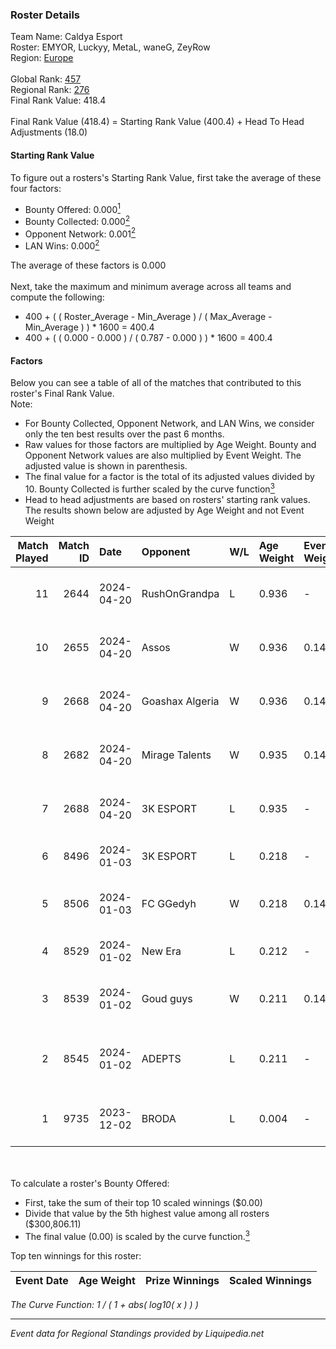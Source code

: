 ### Roster Details<br />
Team Name: Caldya Esport<br />
Roster: EMYOR, Luckyy, MetaL, waneG, ZeyRow<br />
Region: [Europe]( ../standings_europe.md)<br />
<br />
Global Rank: [457](../standings_global.md)<br />
Regional Rank: [276]( ../standings_europe.md)<br />
Final Rank Value:  418.4<br />
<br />
Final Rank Value (418.4) = Starting Rank Value (400.4) + Head To Head Adjustments (18.0)<br />

#### Starting Rank Value<br />
To figure out a rosters's Starting Rank Value, first take the average of these four factors:<br />
- Bounty Offered: 0.000[<sup>1</sup>](#table2)
- Bounty Collected: 0.000[<sup>2</sup>](#table1)
- Opponent Network: 0.001[<sup>2</sup>](#table1)
- LAN Wins: 0.000[<sup>2</sup>](#table1)

The average of these factors is 0.000<br />
<br />
Next, take the maximum and minimum average across all teams and compute the following:<br />
- 400 + ( ( Roster_Average - Min_Average ) / ( Max_Average - Min_Average ) ) * 1600 = 400.4
- 400 + ( ( 0.000 - 0.000 ) / ( 0.787 - 0.000 ) ) * 1600 = 400.4


#### Factors<br />
Below you can see a table of all of the matches that contributed to this roster's Final Rank Value.<br />
Note:<br />

- For Bounty Collected, Opponent Network, and LAN Wins, we consider only the ten best results over the past 6 months.
- Raw values for those factors are multiplied by Age Weight. Bounty and Opponent Network values are also multiplied by Event Weight. The adjusted value is shown in parenthesis.
- The final value for a factor is the total of its adjusted values divided by 10. Bounty Collected is further scaled by the curve function[<sup>3</sup>](#curveFunction)
- Head to head adjustments are based on rosters' starting rank values. The results shown below are adjusted by Age Weight and not Event Weight
<span id="table1"></span><br />


| Match Played | Match ID | Date       | Opponent        | W/L | Age Weight | Event Weight | Bounty Collected | Opponent Network | LAN Wins  | H2H Adj. | Roster                                          |
| -: | -: | :- | :- | :- | :- | :- | :- | :- | :- | -: | :- |
|           11 |     2644 | 2024-04-20 | RushOnGrandpa   | L   | 0.936      | -            | -                | -                | -         |   -10.42 | EMYOR, Luckyy, MetaL, waneG, ZeyRow             |
|           10 |     2655 | 2024-04-20 | Assos           | W   | 0.936      | 0.143        | 0.000 (0.000)    | 0.052 (0.007)    | 0 (0.000) |    14.59 | EMYOR, Luckyy, MetaL, waneG, ZeyRow             |
|            9 |     2668 | 2024-04-20 | Goashax Algeria | W   | 0.936      | 0.143        | 0.000 (0.000)    | 0.000 (0.000)    | 0 (0.000) |    13.63 | EMYOR, Luckyy, MetaL, waneG, ZeyRow             |
|            8 |     2682 | 2024-04-20 | Mirage Talents  | W   | 0.935      | 0.143        | 0.000 (0.000)    | 0.000 (0.000)    | 0 (0.000) |    14.36 | EMYOR, Luckyy, MetaL, waneG, ZeyRow             |
|            7 |     2688 | 2024-04-20 | 3K ESPORT       | L   | 0.935      | -            | -                | -                | -         |   -14.18 | EMYOR, Luckyy, MetaL, waneG, ZeyRow             |
|            6 |     8496 | 2024-01-03 | 3K ESPORT       | L   | 0.218      | -            | -                | -                | -         |    -3.44 | EMYOR, Fenkiiii, MetaL, polox, waneG            |
|            5 |     8506 | 2024-01-03 | FC GGedyh       | W   | 0.218      | 0.143        | 0.000 (0.000)    | 0.006 (0.000)    | 0 (0.000) |     3.39 | Bruttas, fallS, fearz, Katkamee, mAYKA          |
|            4 |     8529 | 2024-01-02 | New Era         | L   | 0.212      | -            | -                | -                | -         |    -2.58 | GuiGui, Ministro, Shinji, Tyliix, Wapoh         |
|            3 |     8539 | 2024-01-02 | Goud guys       | W   | 0.211      | 0.143        | 0.000 (0.000)    | 0.000 (0.000)    | 0 (0.000) |     3.30 | Charon, Pintypunky, Ragnarok4310, rikast, Wetek |
|            2 |     8545 | 2024-01-02 | ADEPTS          | L   | 0.211      | -            | -                | -                | -         |    -0.56 | Brooxsy, cHeuuuuk, Chuckyy, Tarkky, unshaark    |
|            1 |     9735 | 2023-12-02 | BRODA           | L   | 0.004      | -            | -                | -                | -         |    -0.07 | EMYOR, jarod, MetaL, N4MEKz, waneG              |

<br />
<span id="table2"></span><br />
To calculate a roster's Bounty Offered:<br />

- First, take the sum of their top 10 scaled winnings ($0.00)
- Divide that value by the 5th highest value among all rosters ($300,806.11)
- The final value (0.00) is scaled by the curve function.[<sup>3</sup>](#curveFunction)

Top ten winnings for this roster:<br />

| Event Date | Age Weight | Prize Winnings | Scaled Winnings |
| :- | -: | :- | :- |


<span id="curveFunction"></span>_The Curve Function: 1 / ( 1 + abs( log10( x ) ) )_<br />

---
_Event data for Regional Standings provided by Liquipedia.net_<br />
